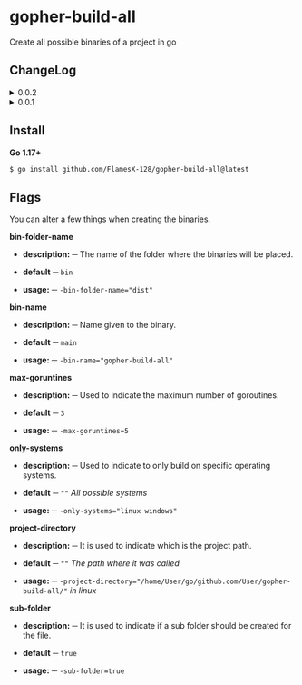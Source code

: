 # **gopher-build-all**
Create all possible binaries of a project in go

## **ChangeLog**
<details>
  <summary>0.0.2</summary>
  
  ## **Flags**

  - **bin-folder-name** ─ With this flag you can rename the output directory.

  - **bin-name** ─ binary-name renamed to bin-name.

  - **only-systems** ─ only-in renamed to only-systems.

  - **sub-folder** ─ A folder is created where the binary is saved.

</details>
 
<details>
  <summary>0.0.1</summary>

  First release.

</details>

## **Install**

**Go 1.17+**

```bash
$ go install github.com/FlamesX-128/gopher-build-all@latest
```

## **Flags**
You can alter a few things when creating the binaries.

**bin-folder-name**

  - **description:** ─ The name of the folder where the binaries will be placed.

  - **default** ─ `bin`

  - **usage:** ─ `-bin-folder-name="dist"`

**bin-name**

  - **description:** ─ Name given to the binary.

  - **default** ─ `main`

  - **usage:** ─ `-bin-name="gopher-build-all"`


**max-goruntines**

  - **description:** ─ Used to indicate the maximum number of goroutines.

  - **default** ─ `3`

  - **usage:** ─ `-max-goruntines=5`

**only-systems**

  - **description:** ─ Used to indicate to only build on specific operating systems.

  - **default** ─ `""` *All possible systems*

  - **usage:** ─ `-only-systems="linux windows"`

**project-directory**

  - **description:** ─ It is used to indicate which is the project path.

  - **default** ─ `""` *The path where it was called*

  - **usage:** ─ `-project-directory="/home/User/go/github.com/User/gopher-build-all/"` *in linux*

**sub-folder**

  - **description:** ─ It is used to indicate if a sub folder should be created for the file.

  - **default** ─ `true`

  - **usage:** ─ `-sub-folder=true`
